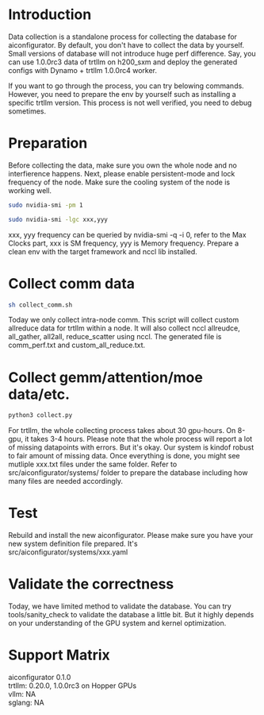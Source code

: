 <!--
SPDX-FileCopyrightText: Copyright (c) 2025 NVIDIA CORPORATION & AFFILIATES. All rights reserved.
SPDX-License-Identifier: Apache-2.0
-->
# Introduction
Data collection is a standalone process for collecting the database for aiconfigurator. By default, you don't have to collect the data by yourself.
Small versions of database will not introduce huge perf difference. Say, you can use 1.0.0rc3 data of trtllm on h200_sxm and deploy the generated 
configs with Dynamo + trtllm 1.0.0rc4 worker.

If you want to go through the process, you can try belowing commands. However, you need to prepare the env by yourself such as installing a specific trtllm version.
This process is not well verified, you need to debug sometimes.

# Preparation
Before collecting the data, make sure you own the whole node and no interfierence happens.
Next, please enable persistent-mode and lock frequency of the node. Make sure the cooling system of the node is working well.
```bash
sudo nvidia-smi -pm 1
```
```bash
sudo nvidia-smi -lgc xxx,yyy
```
xxx, yyy frequency can be queried by nvidia-smi -q -i 0, refer to the Max Clocks part, xxx is SM frequency, yyy is Memory frequency.
Prepare a clean env with the target framework and nccl lib installed.

# Collect comm data
```bash
sh collect_comm.sh
```
Today we only collect intra-node comm. This script will collect custom allreduce data for trtllm within a node.
It will also collect nccl allreudce, all_gather, all2all, reduce_scatter using nccl.
The generated file is comm_perf.txt and custom_all_reduce.txt.

# Collect gemm/attention/moe data/etc.
```bash
python3 collect.py
```
For trtllm, the whole collecting process takes about 30 gpu-hours. On 8-gpu, it takes 3-4 hours.
Please note that the whole process will report a lot of missing datapoints with errors. But it's okay. Our system is kindof robust to fair amount of missing data.
Once everything is done, you might see mutliple xxx.txt files under the same folder. Refer to src/aiconfigurator/systems/ folder to prepare the database including 
how many files are needed accordingly.

# Test
Rebuild and install the new aiconfigurator. Please make sure you have your new system definition file prepared. It's src/aiconfigurator/systems/xxx.yaml

# Validate the correctness
Today, we have limited method to validate the database. You can try tools/sanity_check to validate the database a little bit. But it highly depends on your understanding 
of the GPU system and kernel optimization.

# Support Matrix
aiconfigurator 0.1.0  
trtllm: 0.20.0, 1.0.0rc3 on Hopper GPUs  
vllm: NA  
sglang: NA  
